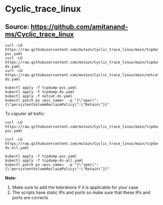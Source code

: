 # Cyclic_trace_linux
Source: https://github.com/amitanand-ms/Cyclic_trace_linux
---
```
curl -LO https://raw.githubusercontent.com/mutazn/Cyclic_trace_linux/main/tcpdump-pvc.yaml
curl -LO https://raw.githubusercontent.com/mutazn/Cyclic_trace_linux/main/tcpdump-ds.yaml
curl -LO https://raw.githubusercontent.com/mutazn/Cyclic_trace_linux/main/netcat-ds.yaml
```
```
kubectl apply -f tcpdump-pvc.yaml
kubectl apply -f tcpdump-ds.yaml
kubectl apply -f netcat-ds.yaml
kubectl patch pv <pvc_name>  -p "{\"spec\":{\"persistentVolumeReclaimPolicy\":\"Retain\"}}"
```

To caputer all trafic:
```
curl -LO https://raw.githubusercontent.com/mutazn/Cyclic_trace_linux/main/tcpdump-pvc.yaml

curl -LO https://raw.githubusercontent.com/mutazn/Cyclic_trace_linux/main/tcpdump-ds-all.yaml
```
```
kubectl apply -f tcpdump-pvc.yaml
kubectl apply -f tcpdump-ds-all.yaml
kubectl patch pv <pvc_name>  -p "{\"spec\":{\"persistentVolumeReclaimPolicy\":\"Retain\"}}"
```

**Note:** 
1. Make sure to add the toleratoins if it is applicable for your case
2. The scripts have static IPs and ports so make sure that these IPs and ports are corrects
